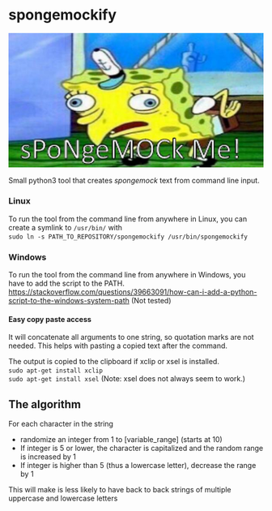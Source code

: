 # spongemockify
![spongemock](https://github.com/JorisWijnen/spongemockify/blob/main/images/spongemock.jpg "SpongeMock")

Small python3 tool that creates *spongemock* text from command line input.

### Linux
To run the tool from the command line from anywhere in Linux, you can create a symlink to `/usr/bin/` with  
`sudo ln -s PATH_TO_REPOSITORY/spongemockify /usr/bin/spongemockify`

### Windows
To run the tool from the command line from anywhere in Windows, you have to add the script to the PATH.
https://stackoverflow.com/questions/39663091/how-can-i-add-a-python-script-to-the-windows-system-path
(Not tested)

#### Easy copy paste access

It will concatenate all arguments to one string, so quotation marks are not needed. This helps with pasting a copied text after the command.

The output is copied to the clipboard if xclip or xsel is installed.  
`sudo apt-get install xclip`  
`sudo apt-get install xsel` (Note: xsel does not always seem to work.)

## The algorithm

For each character in the string
 - randomize an integer from 1 to [variable_range] (starts at 10)
 - If integer is 5 or lower, the character is capitalized and the random range is increased by 1
 - If integer is higher than 5 (thus a lowercase letter), decrease the range by 1

This will make is less likely to have back to back strings of multiple uppercase and lowercase letters
